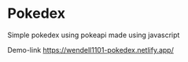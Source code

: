 # Pokedex
Simple pokedex using pokeapi made using javascript

Demo-link  https://wendell1101-pokedex.netlify.app/

